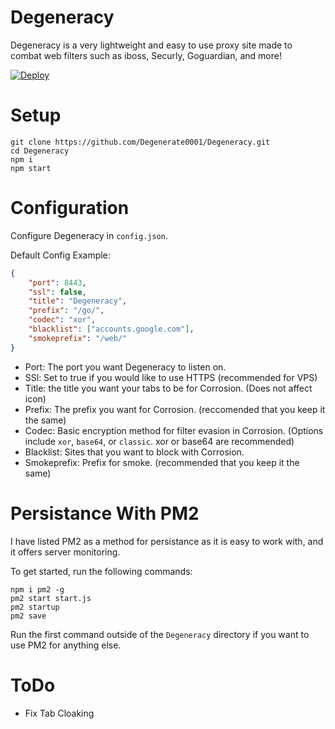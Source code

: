 # Degeneracy
Degeneracy is a very lightweight and easy to use proxy site made to combat web filters such as iboss, Securly, Goguardian, and more!

[![Deploy](https://www.herokucdn.com/deploy/button.svg)](https://heroku.com/deploy?template=https://github.com/Degenerate0001/Degeneracy)
&nbsp;

# Setup

```
git clone https://github.com/Degenerate0001/Degeneracy.git
cd Degeneracy
npm i
npm start
```

# Configuration

Configure Degeneracy in `config.json`.

Default Config Example:

```json
{
    "port": 8443,
    "ssl": false,
    "title": "Degeneracy",
    "prefix": "/go/",
    "codec": "xor",
    "blacklist": ["accounts.google.com"],
    "smokeprefix": "/web/"
} 
```
* Port: The port you want Degeneracy to listen on.
* SSl: Set to true if you would like to use HTTPS (recommended for VPS)
* Title: the title you want your tabs to be for Corrosion. (Does not affect icon)
* Prefix: The prefix you want for Corrosion. (reccomended that you keep it the same)
* Codec: Basic encryption method for filter evasion in Corrosion. (Options include `xor`, `base64`, or `classic`. xor or base64 are recommended)
* Blacklist: Sites that you want to block with Corrosion.
* Smokeprefix: Prefix for smoke. (recommended that you keep it the same)

# Persistance With PM2

I have listed PM2 as a method for persistance as it is easy to work with, and it offers server monitoring.

To get started, run the following commands:

```
npm i pm2 -g
pm2 start start.js
pm2 startup
pm2 save
```
Run the first command outside of the `Degeneracy` directory if you want to use PM2 for anything else.

# ToDo

* Fix Tab Cloaking
